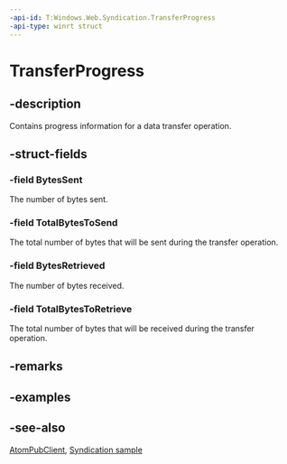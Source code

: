 ```yaml
---
-api-id: T:Windows.Web.Syndication.TransferProgress
-api-type: winrt struct
---
```


<!-- Structure syntax.
public struct TransferProgress 
-->

# TransferProgress

## -description
Contains progress information for a data transfer operation.

## -struct-fields

### -field BytesSent
The number of bytes sent.
    

### -field TotalBytesToSend
The total number of bytes that will be sent during the transfer operation.
    

### -field BytesRetrieved
The number of bytes received.
    

### -field TotalBytesToRetrieve
The total number of bytes that will be received during the transfer operation.
    

## -remarks

## -examples

## -see-also
[AtomPubClient](../windows.web.atompub/atompubclient.md), [Syndication sample](https://github.com/microsoftarchive/msdn-code-gallery-microsoft/tree/master/Official%20Windows%20Platform%20Sample/Windows%208.1%20Store%20app%20samples/%5BC%23%5D-Windows%208.1%20Store%20app%20samples/Syndication%20sample/C%23)
